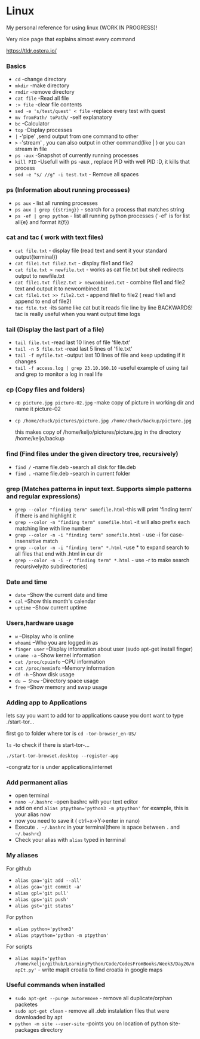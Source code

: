 # Linux
My personal reference for using linux
(WORK IN PROGRESS)!

Very nice page that explains almost every command

https://tldr.ostera.io/

### Basics

- `cd`       -change directory
- `mkdir`    -make directory
- `rmdir`    -remove directory
- `cat file` -Read all file
- `:> file`  -clear file contents
- `sed -e 's/test/quest' < file`  -replace every test with quest
- `mv fromPath/ toPath/`    -self explanatory 
- `bc`       -Calculator
- `top`      -Display processes
- `|`        -'pipe' ,send output from one command to other
- `>`        -'stream' , you can also output in other command(like | ) or you can stream in file
- `ps -aux`  -Snapshot of currently running processes
- `kill PID` -Usefull with ps -aux , replace PID with well PID :D, it kills that process
- `sed -e "s/ //g" -i test.txt` - Remove all spaces
### ps (Information about running processes)
- `ps aux` - list all running processes
- `ps aux | grep {{string}}` - search for a process that matches string
- `ps -ef | grep python` - list all running python processes ('-ef' is for list all{e} and format it{f})

### cat and tac ( work with text files)
- `cat file.txt` - display file (read text and sent it your standard output{terminal})
- `cat file1.txt file2.txt` - display file1 and file2
- `cat file.txt > newfile.txt` - works as cat file.txt but shell redirects output to newfile.txt
- `cat file1.txt file2.txt > newcombined.txt` - combine file1 and file2 text and output it to newcombined.txt
- `cat file1.txt >> file2.txt` - append file1 to file2 ( read file1 and append to end of file2)
- `tac file.txt` -its same like cat but it reads file line by line BACKWARDS!
                  tac is really useful when you want output time logs 



### tail (Display the last part of a file)
- `tail file.txt`       -read last 10 lines of file 'file.txt'
- `tail -n 5 file.txt`  -read last 5 lines of 'file.txt'
- `tail -f myfile.txt`  -output last 10 lines of file and keep updating if it changes
- `tail -f access.log | grep 23.10.160.10`  -useful example of using tail and grep to monitor a log in real life

### cp (Copy files and folders)
- `cp picture.jpg picture-02.jpg` -make copy of picture in working dir and name it picture-02
- `cp /home/chuck/pictures/picture.jpg /home/chuck/backup/picture.jpg`
   
   this makes copy of /home/keljo/pictures/picture.jpg in the directory /home/keljo/backup

### find (Find files under the given directory tree, recursively)
- `find /` -name file.deb -search all disk for file.deb
- `find .` -name file.deb -search in current folder

### grep (Matches patterns in input text. Supports simple patterns and regular expressions)
- `grep --color "finding term" somefile.html`-this will print 'finding term' if there is and highlight it
- `grep --color -n "finding term" somefile.html` -it will also prefix each matching line with line number
- `grep --color -n -i "finding term" somefile.html` - use -i for case-insensitive match
- `grep --color -n -i "finding term" *.html` -use * to expand search to all files that end with .html in cur dir
- `grep --color -n -i -r "finding term" *.html` - use -r to make search recursively(to subdirectories)


### Date and time
- `date`   –Show the current date and time
- `cal`    –Show this month's calendar
- `uptime` –Show current uptime

### Users,hardware usage
- `w`           –Display who is online
- `whoami`      –Who you are logged in as
- `finger user` –Display information about user (sudo apt-get install finger)
- `uname -a`    –Show kernel information
- `cat /proc/cpuinfo` –CPU information
- `cat /proc/meminfo` –Memory information
- `df -h`       –Show disk usage
- `du – Show`   -Directory space usage
- `free`        –Show memory and swap usage

### Adding app to Applications
lets say you want to add tor to applications cause you dont want to type ./start-tor...

first go to folder where tor is
`cd -tor-browser_en-US/`

`ls` -to check if there is start-tor-...

`./start-tor-browset.desktop --register-app`

-congratz tor is under applications/internet


### Add permanent alias
- open terminal
- `nano ~/.bashrc` -open bashrc with your text editor
- add on end  `alias ptpython='python3 -m ptpython'` for example, this is your alias now
- now you need to save it ( ctrl+x->Y->enter in nano)
- Execute `. ~/.bashrc` in your terminal(there is space between `.` and `~/.bashrc`)
- Check your alias with `alias` typed in terminal

### My aliases

For github
- `alias gaa='git add --all'`
- `alias gca='git commit -a'`
- `alias gpl='git pull'`
- `alias gps='git push'`
- `alias gst='git status'`

For python
- `alias python='python3'`
- `alias ptpython='python -m ptpython'`

For scripts
- `alias mapit='python /home/keljo/github/LearningPython/Code/CodesFromBooks/Week3/Day20/mapIt.py'` - write mapit croatia to find croatia in google maps




### Useful commands when installed

- `sudo apt-get --purge autoremove` - remove all duplicate/orphan packetes
- `sudo apt-get clean` - remove all .deb instalation files that were downloaded by apt
- `python -m site --user-site` -points you on location of python site-packages directory 

